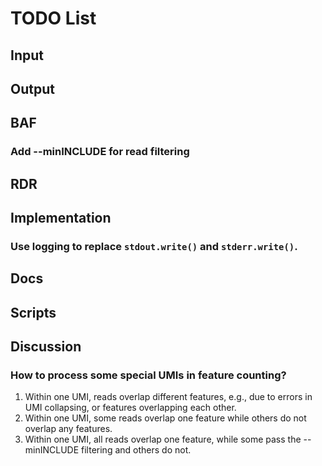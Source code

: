 # TODO List

## Input


## Output


## BAF
### Add --minINCLUDE for read filtering


## RDR


## Implementation
### Use logging to replace `stdout.write()` and `stderr.write()`.


## Docs


## Scripts


## Discussion
### How to process some special UMIs in feature counting?
1. Within one UMI, reads overlap different features, e.g., due to errors in
   UMI collapsing, or features overlapping each other.
2. Within one UMI, some reads overlap one feature while others do not overlap
   any features.
3. Within one UMI, all reads overlap one feature, while some pass the --minINCLUDE 
   filtering and others do not.

